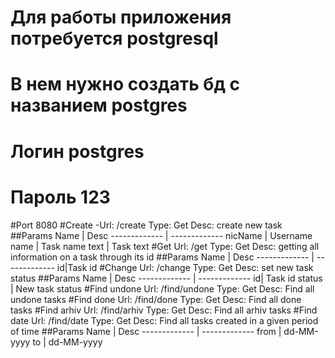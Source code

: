 # Для работы приложения потребуется postgresql
#  В нем нужно создать бд c названием postgres 
#  Логин  postgres 
#  Пароль 123 
 
 #Port
  8080
  #Create
  -Url: /create
  Type: Get
  Desc: create new task
  ##Params
  Name | Desc
  ------------- | -------------
  nicName | Username
  name | Task name
  text | Task text
  #Get
  Url: /get
  Type: Get
  Desc: getting all information on a task through its id
  ##Params
  Name | Desc
  ------------- | -------------
  id|Task id 
  #Сhange
  Url: /change
  Type: Get
  Desc: set new task status
  ##Params
  Name | Desc
  ------------- | -------------
  id| Task id 
  status | New task status
  #Find undone
  Url: /find/undone
  Type: Get
  Desc: Find all undone tasks
  #Find done
  Url: /find/done
  Type: Get
  Desc: Find all done tasks
  #Find arhiv
  Url: /find/arhiv
  Type: Get
  Desc: Find all arhiv tasks
  #Find date
  Url: /find/date
  Type: Get
  Desc: Find all tasks created in a given period of time
  ##Params
  Name | Desc
  ------------- | -------------
  from | dd-MM-yyyy
  to | dd-MM-yyyy
